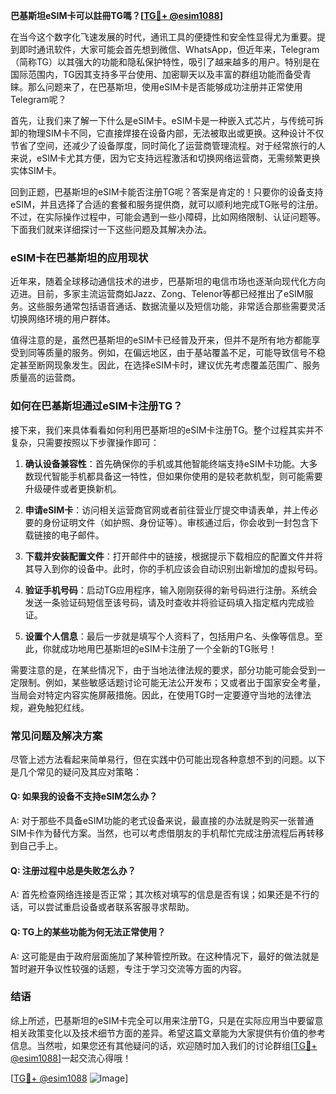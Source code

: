 **巴基斯坦eSIM卡可以註冊TG嗎？[[TG💪+ @esim1088](https://t.me/s/esim1088)]**

在当今这个数字化飞速发展的时代，通讯工具的便捷性和安全性显得尤为重要。提到即时通讯软件，大家可能会首先想到微信、WhatsApp，但近年来，Telegram（简称TG）以其强大的功能和隐私保护特性，吸引了越来越多的用户。特别是在国际范围内，TG因其支持多平台使用、加密聊天以及丰富的群组功能而备受青睐。那么问题来了，在巴基斯坦，使用eSIM卡是否能够成功注册并正常使用Telegram呢？

首先，让我们来了解一下什么是eSIM卡。eSIM卡是一种嵌入式芯片，与传统可拆卸的物理SIM卡不同，它直接焊接在设备内部，无法被取出或更换。这种设计不仅节省了空间，还减少了设备厚度，同时简化了运营商管理流程。对于经常旅行的人来说，eSIM卡尤其方便，因为它支持远程激活和切换网络运营商，无需频繁更换实体SIM卡。

回到正题，巴基斯坦的eSIM卡能否注册TG呢？答案是肯定的！只要你的设备支持eSIM，并且选择了合适的套餐和服务提供商，就可以顺利地完成TG账号的注册。不过，在实际操作过程中，可能会遇到一些小障碍，比如网络限制、认证问题等。下面我们就来详细探讨一下这些问题及其解决办法。

### eSIM卡在巴基斯坦的应用现状

近年来，随着全球移动通信技术的进步，巴基斯坦的电信市场也逐渐向现代化方向迈进。目前，多家主流运营商如Jazz、Zong、Telenor等都已经推出了eSIM服务。这些服务通常包括语音通话、数据流量以及短信功能，非常适合那些需要灵活切换网络环境的用户群体。

值得注意的是，虽然巴基斯坦的eSIM卡已经普及开来，但并不是所有地方都能享受到同等质量的服务。例如，在偏远地区，由于基站覆盖不足，可能导致信号不稳定甚至断网现象发生。因此，在选择eSIM卡时，建议优先考虑覆盖范围广、服务质量高的运营商。

### 如何在巴基斯坦通过eSIM卡注册TG？

接下来，我们来具体看看如何利用巴基斯坦的eSIM卡注册TG。整个过程其实并不复杂，只需要按照以下步骤操作即可：

1. **确认设备兼容性**：首先确保你的手机或其他智能终端支持eSIM卡功能。大多数现代智能手机都具备这一特性，但如果你使用的是较老款机型，则可能需要升级硬件或者更换新机。

2. **申请eSIM卡**：访问相关运营商官网或者前往营业厅提交申请表单，并上传必要的身份证明文件（如护照、身份证等）。审核通过后，你会收到一封包含下载链接的电子邮件。

3. **下载并安装配置文件**：打开邮件中的链接，根据提示下载相应的配置文件并将其导入到你的设备中。此时，你的手机应该会自动识别出新增加的虚拟号码。

4. **验证手机号码**：启动TG应用程序，输入刚刚获得的新号码进行注册。系统会发送一条验证码短信至该号码，请及时查收并将验证码填入指定框内完成验证。

5. **设置个人信息**：最后一步就是填写个人资料了，包括用户名、头像等信息。至此，你就成功地用巴基斯坦的eSIM卡注册了一个全新的TG账号！

需要注意的是，在某些情况下，由于当地法律法规的要求，部分功能可能会受到一定限制。例如，某些敏感话题讨论可能无法公开发布；又或者出于国家安全考量，当局会对特定内容实施屏蔽措施。因此，在使用TG时一定要遵守当地的法律法规，避免触犯红线。

### 常见问题及解决方案

尽管上述方法看起来简单易行，但在实践中仍可能出现各种意想不到的问题。以下是几个常见的疑问及其应对策略：

#### Q: 如果我的设备不支持eSIM怎么办？
A: 对于那些不具备eSIM功能的老式设备来说，最直接的办法就是购买一张普通SIM卡作为替代方案。当然，也可以考虑借朋友的手机帮忙完成注册流程后再转移到自己手上。

#### Q: 注册过程中总是失败怎么办？
A: 首先检查网络连接是否正常；其次核对填写的信息是否有误；如果还是不行的话，可以尝试重启设备或者联系客服寻求帮助。

#### Q: TG上的某些功能为何无法正常使用？
A: 这可能是由于政府层面施加了某种管控所致。在这种情况下，最好的做法就是暂时避开争议性较强的话题，专注于学习交流等方面的内容。

### 结语

综上所述，巴基斯坦的eSIM卡完全可以用来注册TG，只是在实际应用当中要留意相关政策变化以及技术细节方面的差异。希望这篇文章能为大家提供有价值的参考信息。当然啦，如果您还有其他疑问的话，欢迎随时加入我们的讨论群组[[TG💪+ @esim1088](https://t.me/s/esim1088)]一起交流心得哦！

[[TG💪+ @esim1088](https://t.me/s/esim1088) ![Image](https://i.postimg.cc/4NQfJmqS/Snipaste-2025-05-13-00-14-12.png)]